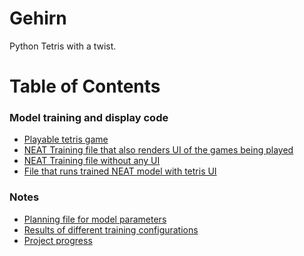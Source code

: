 # Gehirn

Python Tetris with a twist.

# Table of Contents
<!-- toc -->
### Model training and display code [](https://github.com/NoahFrahm/Gehirn/tree/master/ml/ml_model_games)
  - [Playable tetris game](https://github.com/NoahFrahm/Gehirn/blob/master/ml/ml_model_games/tetris_noah.py)
  - [NEAT Training file that also renders UI of the games being played](https://github.com/NoahFrahm/Gehirn/blob/master/ml/ml_model_games/displayed_NEAT_ml.py)
  - [NEAT Training file without any UI](https://github.com/NoahFrahm/Gehirn/blob/master/ml/ml_model_games/tetris_NEAT_hookup.py)
  - [File that runs trained NEAT model with tetris UI](https://github.com/NoahFrahm/Gehirn/blob/master/ml/ml_model_games/display_trained_model.py)
 
### Notes
  - [Planning file for model parameters](https://github.com/NoahFrahm/Gehirn/blob/master/Notes/NEAT_model_notes.txt)
  - [Results of different training configurations](https://github.com/NoahFrahm/Gehirn/blob/master/Notes/NEAT_training_config_results.txt)
  - [Project progress](https://github.com/NoahFrahm/Gehirn/blob/master/Notes/porject_progress.txt)

### 
